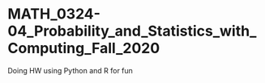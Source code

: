# MATH_0324-04_Probability_and_Statistics_with_Computing_Fall_2020
Doing HW using Python and R for fun
